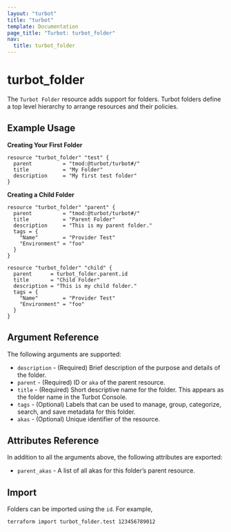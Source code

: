 ```yaml
---
layout: "turbot"
title: "turbot"
template: Documentation
page_title: "Turbot: turbot_folder"
nav:
  title: turbot_folder
---
```


# turbot_folder

The `Turbot Folder` resource adds support for folders. Turbot folders define a top level hierarchy to arrange resources and their policies.

## Example Usage

**Creating Your First Folder**

```hcl
resource "turbot_folder" "test" {
  parent          = "tmod:@turbot/turbot#/"
  title           = "My Folder"
  description     = "My first test folder"
}
```

**Creating a Child Folder**

```hcl
resource "turbot_folder" "parent" {
  parent          = "tmod:@turbot/turbot#/"
  title           = "Parent Folder"
  description     = "This is my parent folder."
  tags = {
    "Name"        = "Provider Test"
    "Environment" = "foo"
  }
}

resource "turbot_folder" "child" {
  parent      = turbot_folder.parent.id
  title       = "Child Folder"
  description = "This is my child folder."
  tags = {
    "Name"        = "Provider Test"
    "Environment" = "foo"
  }
}
```

## Argument Reference

The following arguments are supported:

- `description` - (Required) Brief description of the purpose and details of the folder.
- `parent` - (Required) ID or `aka` of the parent resource.
- `title` - (Required) Short descriptive name for the folder. This appears as the folder name in the Turbot Console.
- `tags` - (Optional) Labels that can be used to manage, group, categorize, search, and save metadata for this folder.
- `akas` - (Optional) Unique identifier of the resource.

## Attributes Reference

In addition to all the arguments above, the following attributes are exported:

- `parent_akas` - A list of all akas for this folder’s parent resource.

## Import

Folders can be imported using the `id`. For example,

```
terraform import turbot_folder.test 123456789012
```
